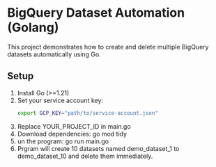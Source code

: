 # BigQuery Dataset Automation (Golang)

This project demonstrates how to create and delete multiple BigQuery datasets automatically using Go.

## Setup

1. Install Go (>=1.21)
2. Set your service account key:
   ```bash
   export GCP_KEY="path/to/service-account.json"

3. Replace YOUR_PROJECT_ID in main.go
4. Download dependencies:
go mod tidy
5. un the program:
go run main.go
6. Prgram will create 10 datasets named demo_dataset_1 to demo_dataset_10 and delete them immediately.